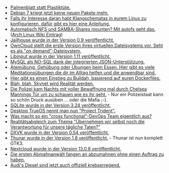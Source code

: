 * [Palmenblatt statt Plastiktüte.](https://www.careelite.de/nachhaltige-verpackungen-arekapak/)
* [Debian 7 kriegt jetzt keine neuen Pakete mehr.](https://www.pro-linux.de/news/1/25949/ende-der-unterst%C3%BCtzung-f%C3%BCr-debian-7.html)
* [Falls ihr Interesse daran habt Klangschematas in eurem Linux zu konfigurieren, dafür gibt es hier eine Anleitung.](https://opensource.com/article/18/6/sound-themes-linux)
* [Automatisch NFS und SAMBA-Shares mounten? Mit autofs geht das.](https://opensource.com/article/18/6/using-autofs-mount-nfs-shares) ([Arch Linux Wiki Eintrag](https://wiki.archlinux.org/index.php/Autofs))
* [Jailhouse wurde in der Version 0.9 veröffentlicht.](https://www.phoronix.com/scan.php?page=news_item&px=Jailhouse-0.9-Hypervisor)
* [OwnCloud stellt die erste Version ihres virtuellen Dateisystems vor. Seht es als "on demand"-Dateisystem.](https://www.pro-linux.de/news/1/25955/owncloud-desktop-client-mit-virtual-file-system.html)
* [Libinput wurde in der Version 1.11 veröffentlicht.](https://www.phoronix.com/scan.php?page=news_item&px=Libinput-1.11-Released)
* [MySQL als NO-SQL dank der integrierten JSON-Unterstützung.](https://opensource.com/article/18/6/mysql-document-store)
* [Atemübung, Gehübung oder Übungen beim Essen. Hier gibt es viele Meditationsübungen die dir im Alltag helfen und die anwendbar sind.](https://www.smarticular.net/meditation-techniken-atem-gehmeditation-essen-innere-ruhe-entspannung/)
* [Hier gibt es einen Einstieg zu Buildah, basierend auf euren Dockerfiles.](https://opensource.com/article/18/6/getting-started-buildah)
* [Blah, blah, Skynet wird Realität werden.](https://blog.fefe.de/?ts=a5e9cd4c)
* [Die Polizei kam Nachts mit voller Bewaffnung mal durch Chelsea Mannings Tür um zu schauen wie es ihr geht.](https://blog.fefe.de/?ts=a5e82bec) - Nur ein Polizeistaat kann so schön Druck ausüben ... oder die Mafia ;-).
* [SQLite wurde in der Version 3.24 veröffentlicht.](https://www.phoronix.com/scan.php?page=news_item&px=SQLite-3.24-Released-UPSERT)
* [Desktop TrueOS nennt man nun "Project Trident".](https://www.pro-linux.de/news/1/25967/trueos-orientiert-sich-neu-und-gr%C3%BCndet-projekt-trident.html)
* [Was macht so ein "cross functional"-DevOps Team eigentlich aus?](https://opensource.com/article/18/6/roles-squad-model)
* [Realitätsabgleich zum Thema "Übernehmen wir selbst noch die Verantwortung für unsere tägliche Taten?"](https://netzfrauen.org/2018/06/07/demokratie/)
* [DXVK wurde in der Version 0.54 veröffentlicht.](https://www.phoronix.com/scan.php?page=news_item&px=DXVK-0.54-Released)
* [Thunar wurde in der Version 1.8 veröffentlicht.](https://www.phoronix.com/scan.php?page=news_item&px=Xfce-Thunar-1.8-Released) - Thunar ist nun komplett GTK3.
* [Nextcloud wurde in der Version 13.0.8 veröffentlicht.](https://nextcloud.com/blog/nextcloud-13.0.3-and-12.0.8-available/)
* [Die ersten Abmahnanwält fangen an abzumahnen ohne einen Auftrag zu haben.](https://blog.fefe.de/?ts=a5e64507)
* [Audi's Diesel sind jetzt auch offiziell krebserregend.](https://blog.fefe.de/?ts=a5e6443f)
